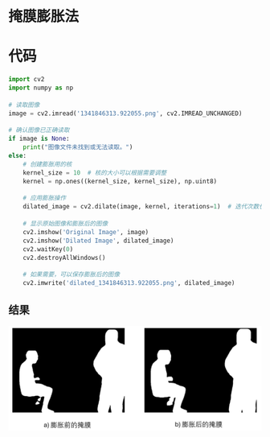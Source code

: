 # 掩膜膨胀法

# 代码

```python
import cv2
import numpy as np

# 读取图像
image = cv2.imread('1341846313.922055.png', cv2.IMREAD_UNCHANGED)

# 确认图像已正确读取
if image is None:
    print("图像文件未找到或无法读取。")
else:
    # 创建膨胀用的核
    kernel_size = 10  # 核的大小可以根据需要调整
    kernel = np.ones((kernel_size, kernel_size), np.uint8)

    # 应用膨胀操作
    dilated_image = cv2.dilate(image, kernel, iterations=1)  # 迭代次数也可以根据需求调整

    # 显示原始图像和膨胀后的图像
    cv2.imshow('Original Image', image)
    cv2.imshow('Dilated Image', dilated_image)
    cv2.waitKey(0)
    cv2.destroyAllWindows()

    # 如果需要，可以保存膨胀后的图像
    cv2.imwrite('dilated_1341846313.922055.png', dilated_image)

```

## 结果

<img src="掩膜膨胀法.assets/掩膜膨胀法示意图.png" alt="掩膜膨胀法示意图" style="zoom:50%;" />
